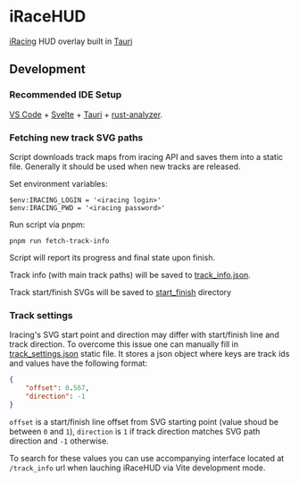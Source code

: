 # iRaceHUD

[iRacing](https://www.iracing.com/) HUD overlay built in [Tauri](https://tauri.app/)

## Development

### Recommended IDE Setup

[VS Code](https://code.visualstudio.com/) + [Svelte](https://marketplace.visualstudio.com/items?itemName=svelte.svelte-vscode) + [Tauri](https://marketplace.visualstudio.com/items?itemName=tauri-apps.tauri-vscode) + [rust-analyzer](https://marketplace.visualstudio.com/items?itemName=rust-lang.rust-analyzer).

### Fetching new track SVG paths

Script downloads track maps from iracing API and saves them into a static file. Generally it should be used when new tracks are released.

Set environment variables:

```
$env:IRACING_LOGIN = '<iracing login>'
$env:IRACING_PWD = '<iracing password>'
```

Run script via pnpm:

```
pnpm run fetch-track-info
```

Script will report its progress and final state upon finish.

Track info (with main track paths) will be saved to [track_info.json](./static/track_info_data/track_info.json).

Track start/finish SVGs will be saved to [start_finish](./static/track_info_data/start_finish/) directory

### Track settings

Iracing's SVG start point and direction may differ with start/finish line and track direction. To overcome this issue one can manually fill in [track_settings.json](./static/track_info_data/track_settings.json) static file. It stores a json object where keys are track ids and values have the following format:

```json
{
    "offset": 0.567,
    "direction": -1
}
```

`offset` is a start/finish line offset from SVG starting point (value shoud be between `0` and `1`), `direction` is `1` if track direction matches SVG path direction and `-1` otherwise.

To search for these values you can use accompanying interface located at `/track_info` url when lauching iRaceHUD via Vite development mode.
